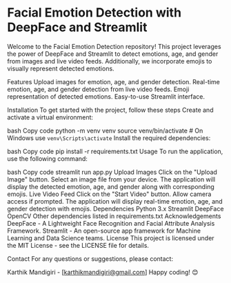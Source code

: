 # Facial Emotion Detection with DeepFace and Streamlit
Welcome to the Facial Emotion Detection repository! This project leverages the power of DeepFace and Streamlit to detect emotions, age, and gender from images and live video feeds. Additionally, we incorporate emojis to visually represent detected emotions.

Features
Upload images for emotion, age, and gender detection.
Real-time emotion, age, and gender detection from live video feeds.
Emoji representation of detected emotions.
Easy-to-use Streamlit interface.

Installation
To get started with the project, follow these steps
Create and activate a virtual environment:

bash
Copy code
python -m venv venv
source venv/bin/activate  # On Windows use `venv\Scripts\activate`
Install the required dependencies:

bash
Copy code
pip install -r requirements.txt
Usage
To run the application, use the following command:

bash
Copy code
streamlit run app.py
Upload Images
Click on the "Upload Image" button.
Select an image file from your device.
The application will display the detected emotion, age, and gender along with corresponding emojis.
Live Video Feed
Click on the "Start Video" button.
Allow camera access if prompted.
The application will display real-time emotion, age, and gender detection with emojis.
Dependencies
Python 3.x
Streamlit
DeepFace
OpenCV
Other dependencies listed in requirements.txt
Acknowledgements
DeepFace - A Lightweight Face Recognition and Facial Attribute Analysis Framework.
Streamlit - An open-source app framework for Machine Learning and Data Science teams.
License
This project is licensed under the MIT License - see the LICENSE file for details.

Contact
For any questions or suggestions, please contact:

Karthik Mandigiri - [karthikmandigiri@gmail.com]
Happy coding! 😊
